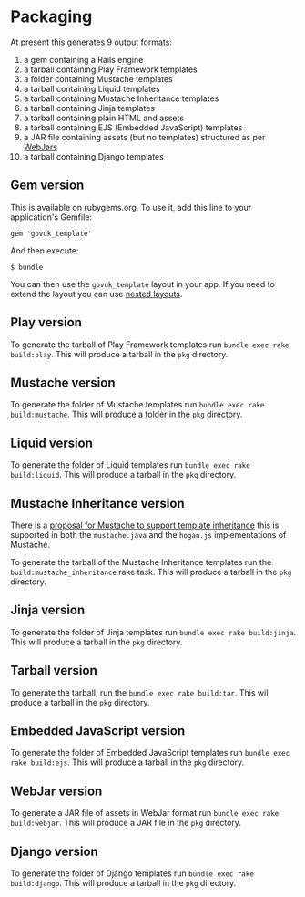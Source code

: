 # Packaging

At present this generates 9 output formats:

1. a gem containing a Rails engine
2. a tarball containing Play Framework templates
3. a folder containing Mustache templates
4. a tarball containing Liquid templates
5. a tarball containing Mustache Inheritance templates
6. a tarball containing Jinja templates
7. a tarball containing plain HTML and assets
8. a tarball containing EJS (Embedded JavaScript) templates
9. a JAR file containing assets (but no templates) structured as per [WebJars](https://www.webjars.org/)
10. a tarball containing Django templates

## Gem version

This is available on rubygems.org.  To use it, add this line to your application's Gemfile:

    gem 'govuk_template'

And then execute:

    $ bundle

You can then use the `govuk_template` layout in your app.  If you need to extend the layout you can use [nested layouts](http://guides.rubyonrails.org/layouts_and_rendering.html#using-nested-layouts).

## Play version

To generate the tarball of Play Framework templates run `bundle exec rake build:play`. This will produce a tarball in the `pkg` directory.

## Mustache version

To generate the folder of Mustache templates run `bundle exec rake build:mustache`. This will produce a folder in the `pkg` directory.

## Liquid version

To generate the folder of Liquid templates run `bundle exec rake build:liquid`. This will produce a tarball in the `pkg` directory.

## Mustache Inheritance version

There is a [proposal for Mustache to support template inheritance](https://github.com/mustache/spec/issues/38) this is supported in both the `mustache.java` and the `hogan.js` implementations of Mustache.

To generate the tarball of the Mustache Inheritance templates run the `build:mustache_inheritance` rake task. This will produce a tarball in the `pkg` directory.

## Jinja version

To generate the folder of Jinja templates run `bundle exec rake build:jinja`. This will produce a tarball in the `pkg` directory.

## Tarball version

To generate the tarball, run the `bundle exec rake build:tar`. This will produce a tarball in the `pkg` directory.

## Embedded JavaScript version

To generate the folder of Embedded JavaScript templates run `bundle exec rake build:ejs`. This will produce a tarball in the `pkg` directory.

## WebJar version

To generate a JAR file of assets in WebJar format run `bundle exec rake build:webjar`. This will produce a JAR file in the `pkg` directory.

## Django version

To generate the folder of Django templates run `bundle exec rake build:django`. This will produce a tarball in the `pkg` directory.
